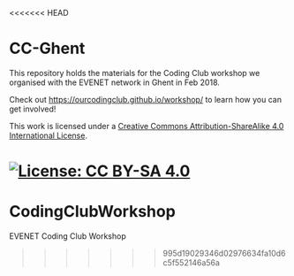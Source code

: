 <<<<<<< HEAD
# CC-Ghent
This repository holds the materials for the Coding Club workshop we organised with the EVENET network in Ghent in Feb 2018.

Check out https://ourcodingclub.github.io/workshop/ to learn how you can get involved!

This work is licensed under a [Creative Commons Attribution-ShareAlike 4.0 International License](https://creativecommons.org/licenses/by-sa/4.0/).

[![License: CC BY-SA 4.0](https://licensebuttons.net/l/by-sa/4.0/80x15.png)](https://creativecommons.org/licenses/by-sa/4.0/)
=======
# CodingClubWorkshop
EVENET Coding Club Workshop
>>>>>>> 995d19029346d02976634fa10d6c5f552146a56a

